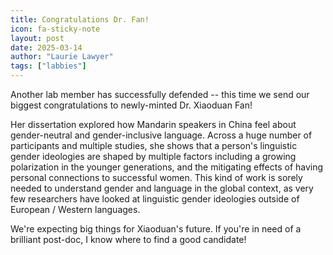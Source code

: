 ```yaml
---
title: Congratulations Dr. Fan!
icon: fa-sticky-note
layout: post
date: 2025-03-14
author: "Laurie Lawyer"
tags: ["labbies"]
---
```


Another lab member has successfully defended -- this time we send our biggest congratulations to newly-minted Dr. Xiaoduan Fan!  

Her dissertation explored how Mandarin speakers in China feel about gender-neutral and gender-inclusive language.  Across a huge number of participants and multiple studies, she shows that a person's linguistic gender ideologies are shaped by multiple factors including a growing polarization in the younger generations, and the mitigating effects of having personal connections to successful women.  This kind of work is sorely needed to understand gender and language in the global context, as very few researchers have looked at linguistic gender ideologies outside of European / Western languages.  

We're expecting big things for Xiaoduan's future.  If you're in need of a brilliant post-doc, I know where to find a good candidate!

